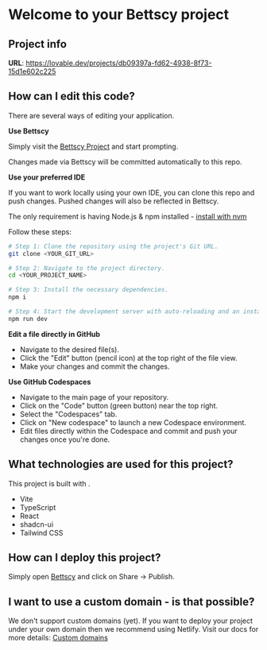 
# Welcome to your Bettscy project

## Project info

**URL**: https://lovable.dev/projects/db09397a-fd62-4938-8f73-15d1e602c225

## How can I edit this code?

There are several ways of editing your application.

**Use Bettscy**

Simply visit the [Bettscy Project](https://lovable.dev/projects/db09397a-fd62-4938-8f73-15d1e602c225) and start prompting.

Changes made via Bettscy will be committed automatically to this repo.

**Use your preferred IDE**

If you want to work locally using your own IDE, you can clone this repo and push changes. Pushed changes will also be reflected in Bettscy.

The only requirement is having Node.js & npm installed - [install with nvm](https://github.com/nvm-sh/nvm#installing-and-updating)

Follow these steps:

```sh
# Step 1: Clone the repository using the project's Git URL.
git clone <YOUR_GIT_URL>

# Step 2: Navigate to the project directory.
cd <YOUR_PROJECT_NAME>

# Step 3: Install the necessary dependencies.
npm i

# Step 4: Start the development server with auto-reloading and an instant preview.
npm run dev
```

**Edit a file directly in GitHub**

- Navigate to the desired file(s).
- Click the "Edit" button (pencil icon) at the top right of the file view.
- Make your changes and commit the changes.

**Use GitHub Codespaces**

- Navigate to the main page of your repository.
- Click on the "Code" button (green button) near the top right.
- Select the "Codespaces" tab.
- Click on "New codespace" to launch a new Codespace environment.
- Edit files directly within the Codespace and commit and push your changes once you're done.

## What technologies are used for this project?

This project is built with .

- Vite
- TypeScript
- React
- shadcn-ui
- Tailwind CSS

## How can I deploy this project?

Simply open [Bettscy](https://lovable.dev/projects/db09397a-fd62-4938-8f73-15d1e602c225) and click on Share -> Publish.

## I want to use a custom domain - is that possible?

We don't support custom domains (yet). If you want to deploy your project under your own domain then we recommend using Netlify. Visit our docs for more details: [Custom domains](https://docs.lovable.dev/tips-tricks/custom-domain/)
